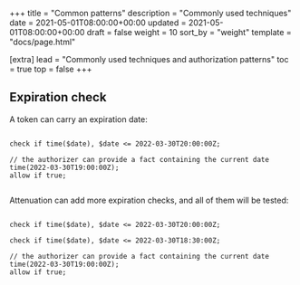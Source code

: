 +++
title = "Common patterns"
description = "Commonly used techniques"
date = 2021-05-01T08:00:00+00:00
updated = 2021-05-01T08:00:00+00:00
draft = false
weight = 10
sort_by = "weight"
template = "docs/page.html"

[extra]
lead = "Commonly used techniques and authorization patterns"
toc = true
top = false
+++

## Expiration check

A token can carry an expiration date:

<bc-datalog-playground showBlocks="true">
  <code class="block">
check if time($date), $date <= 2022-03-30T20:00:00Z;
  </code>
  <code class="authorizer">
// the authorizer can provide a fact containing the current date
time(2022-03-30T19:00:00Z);
allow if true;
  </code>
</bc-datalog-playground>

Attenuation can add more expiration checks, and all of them will be tested:

<bc-datalog-playground showBlocks="true">
  <code class="block">
check if time($date), $date <= 2022-03-30T20:00:00Z;
  </code>
    <code class="block">
check if time($date), $date <= 2022-03-30T18:30:00Z;
  </code>
  <code class="authorizer">
// the authorizer can provide a fact containing the current date
time(2022-03-30T19:00:00Z);
allow if true;
  </code>
</bc-datalog-playground>